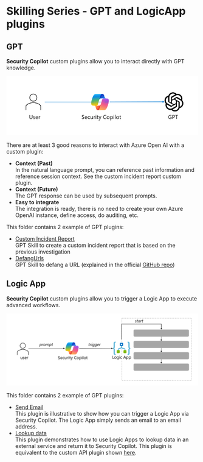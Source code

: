 # Skilling Series - GPT and LogicApp plugins


## GPT
**Security Copilot** custom plugins allow you to interact directly with GPT knowledge.

<div align="center">
  <img src="https://github.com/mariocuomo/Experimenting-With-Security-Copilot/blob/main/img/GPT%20plugins.png" width="800"> </img>
</div>

There are at least 3 good reasons to interact with Azure Open AI with a custom plugin:
- **Context (Past)** <br>
In the natural language prompt, you can reference past information and reference session context. See the custom incident report custom plugin.
- **Context (Future)** <br>
The GPT response can be used by subsequent prompts.
- **Easy to integrate** <br>
The integration is ready, there is no need to create your own Azure OpenAI instance, define access, do auditing, etc.

This folder contains 2 example of GPT plugins:
- [Custom Incident Report](https://github.com/mariocuomo/Experimenting-With-Security-Copilot/tree/main/skilling%20series/Day%203%20-%20GPT%20and%20LogicApp/CustomIncidentReport_GPT) <br>
  GPT Skill to create a custom incident report that is based on the previous investigation
- [DefangUrls](https://github.com/mariocuomo/Experimenting-With-Security-Copilot/tree/main/skilling%20series/Day%203%20-%20GPT%20and%20LogicApp/SecuritySkill_GPT) <br>
  GPT Skill to defang a URL (explained in the official [GitHub repo](https://github.com/Azure/Copilot-For-Security/tree/main/Technical%20Workshops/Custom%20Plugin%20Workshop/Task02_Defang_URL))
  

## Logic App
**Security Copilot** custom plugins allow you to trigger a Logic App to execute advanced workflows.
<div align="center">
  <img src="https://github.com/mariocuomo/Experimenting-With-Security-Copilot/blob/main/img/logicapp%20plugins.png" width="800"> </img>
</div>

This folder contains 2 example of GPT plugins:
- [Send Email](https://github.com/mariocuomo/Experimenting-With-Security-Copilot/tree/main/skilling%20series/Day%203%20-%20GPT%20and%20LogicApp/EmailStandard_LogicApp) <br>
  This plugin is illustrative to show how you can trigger a Logic App via Security Copilot. The Logic App simply sends an email to an email address.
- [Lookup data](https://github.com/mariocuomo/Experimenting-With-Security-Copilot/tree/main/skilling%20series/Day%203%20-%20GPT%20and%20LogicApp/Nitrxgen%20_LogicApp) <br>
  This plugin demonstrates how to use Logic Apps to lookup data in an external service and return it to Security Copilot. This plugin is equivalent to the custom API plugin shown [here](https://github.com/mariocuomo/Experimenting-With-Security-Copilot/tree/main/skilling%20series/Day%202%20-%20API/NoAuth_API).
